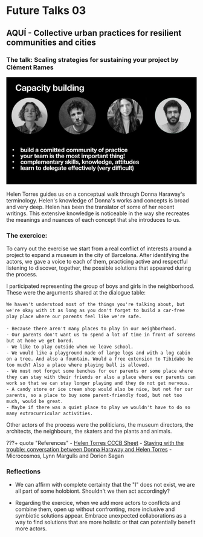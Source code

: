 # **Future Talks 03**

## AQUÍ - Collective urban practices for resilient communities and cities

### The talk: Scaling strategies for sustaining your project by Clément Rames
![Clement presentation](../../images/T3-FT-AQUI-ClementPresentation.JPG)

Helen Torres guides us on a conceptual walk through Donna Haraway's terminology. Helen's knowledge of Donna's works and concepts is broad and very deep. Helen has been the translator of some of her recent writings. This extensive knowledge is noticeable in the way she recreates the meanings and nuances of each concept that she introduces to us.


### The exercice: 

To carry out the exercise we start from a real conflict of interests around a project to expand a museum in the city of Barcelona. After identifying the actors, we gave a voice to each of them, practicing active and respectful listening to discover, together, the possible solutions that appeared during the process.

I participated representing the group of boys and girls in the neighborhood. These were the arguments shared at the dialogue table: 

    We haven't understood most of the things you're talking about, but we're okay with it as long as you don't forget to build a car-free play place where our parents feel like we're safe.

    - Because there aren't many places to play in our neighborhood.
    - Our parents don't want us to spend a lot of time in front of screens but at home we get bored.
    - We like to play outside when we leave school.
    - We would like a playground made of large logs and with a log cabin on a tree. And also a fountain. Would a free extension to Tibidabo be too much? Also a place where playing ball is allowed.
    - We must not forget some benches for our parents or some place where they can stay with their friends or also a place where our parents can work so that we can stay longer playing and they do not get nervous.
    - A candy store or ice cream shop would also be nice, but not for our parents, so a place to buy some parent-friendly food, but not too much, would be great.
    - Maybe if there was a quiet place to play we wouldn't have to do so many extracurricular activities.

Other actors of the process were the politicians, the museum directors, the architects, the neighbours, the skaters and the plants and animals.


???+ quote "References"
    - [Helen Torres CCCB Sheet](https://www.cccb.org/en/participants/file/helen-torres/228022)
    - [Staying with the trouble: conversation between Donna Haraway and Helen Torres](https://districtecultural.l-h.cat/)
    - Microcosmos, Lynn Margulis and Dorion Sagan
 

### Reflections

- We can affirm with complete certainty that the "I" does not exist, we are all part of some holobiont. Shouldn't we then act accordingly?

- Regarding the exercice, when we add more actors to conflicts and combine them, open up without confronting, more inclusive and symbiotic solutions appear. Embrace unexpected collaborations as a way to find solutions that are more holistic or that can potentially benefit more actors.


